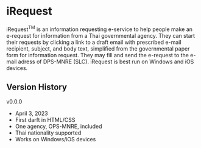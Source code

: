 # iRequest
iRequest<sup>TM</sup> is an information requesting e-service to help people make an e-request for information from a Thai governmental agency. They can start their requests by clicking a link to a draft email with prescribed e-mail recipient, subject, and body text, simplified from the governmental paper form for information request. They may fill and send the e-request to the e-mail adress of DPS-MNRE (SLC). iRequest is best run on Windows and iOS devices.

## Version History
v0.0.0 
- April 3, 2023
- First darft in HTML/CSS
- One agency, OPS-MNRE, included
- Thai nationality supported
- Works on Windows/iOS devices 
